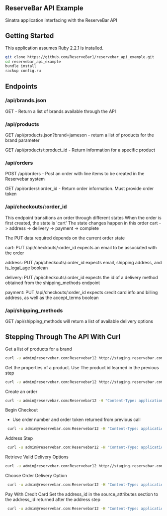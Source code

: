 ReserveBar API Example
---------
Sinatra application interfacing with the ReserveBar API

Getting Started
-----
This application assumes Ruby 2.2.1 is installed.

``` bash
git clone https://github.com/ReserveBar1/reservebar_api_example.git
cd reservebar_api_example
bundle install
rackup config.ru
```

Endpoints
---------

### /api/brands.json

GET - Return a list of brands available through the API

### /api/products

GET /api/products.json?brand=jameson - return a list of products for the brand parameter

GET /api/products/:product_id - Return information for a specific product

### /api/orders

POST /api/orders - Post an order with line items to be created in the Reservebar system

GET /api/orders/:order_id - Return order information.  Must provide order token

### /api/checkouts/:order_id

This endpoint transitions an order through different states
When the order is first created, the state is 'cart'
The state changes happen in this order
cart -> address -> delivery -> payment -> complete

The PUT data required depends on the current order state

cart:
PUT /api/checkouts/:order_id expects an email to be associated with the order

address:
PUT /api/checkouts/:order_id expects email, shipping address, and is_legal_age boolean

delivery:
PUT /api/checkouts/:order_id expects the id of a delivery method obtained from the shipping_methods endpoint

payment:
PUT /api/checkouts/:order_id expects credit card info and billing address, as well as the accept_terms boolean


### /api/shipping_methods

GET /api/shipping_methods will return a list of available delivery options



Stepping Through The API With Curl
----------------------------------

Get a list of products for a brand

```bash
curl -u admin@reservebar.com:Reservebar12 http://staging.reservebar.com/api/products.json\?brand\=baileys
```
Get the properties of a product.  Use The product id learned in the previous step

```bash
curl -u admin@reservebar.com:Reservebar12 http://staging.reservebar.com/api/products/438
```

Create an order

```bash
curl -u admin@reservebar.com:Reservebar12 -H "Content-Type: application/json" -X POST -d '{"order": { "line_items": { "0":  { "variant_id": "KOS", "quantity": "12" } } }}' https://staging.reservebar.com/api/orders
```

Begin Checkout
  * Use order number and order token returned from previous call

```bash
 curl -u admin@reservebar.com:Reservebar12 -H "Content-Type: application/json" -X PUT -d '{ "id": "R686515166", "order_token": "a648f1f034d0c6d8", "order": { "email": "user@test.com" } }' https://staging.reservebar.com/api/checkouts/R686515166
```

Address Step

```bash
 curl -u admin@reservebar.com:Reservebar12 -H "Content-Type: application/json" -X PUT -d '{ "id": "R686515166", "order_token": "a648f1f034d0c6d8", "order": { "email": "user@test.com", "ship_address_attributes": { "firstname": "First", "lastname": "Last", "address1": "123 First", "city": "New York", "zipcode": "10009", "phone": "1234567890", "state": "NY", "country_id": 214 } , "is_legal_age": true } }' https://staging.reservebar.com/api/checkouts/R686515166
```

Retrieve Valid Delivery Options

```bash
curl -u admin@reservebar.com:Reservebar12 http://staging.reservebar.com/api/shipping_methods
```

Choose Order Delivery Option

```bash
 curl -u admin@reservebar.com:Reservebar12 -H "Content-Type: application/json" -X PUT -d '{ "id": "R686515166", "order_token": "a648f1f034d0c6d8", "order": { "shipping_method_id": "7" } }' https://staging.reservebar.com/api/checkouts/R686515166
```

Pay With Credit Card
Set the address_id in the source_attributes section to the address_id returned after the address step

```bash
 curl -u admin@reservebar.com:Reservebar12 -H "Content-Type: application/json" -X PUT -d '{ "id": "R686515166", "order_token": "a648f1f034d0c6d8", "order": {  "has_accepted_terms": true, "payments_attributes": [{ "payment_method_id": "3", "source_attributes": { "first_name":  "First", "last_name": "Last", "number": "4111111111111111", "month": "08", "year": "2018", "verification_value": "123", "address_id": "376" }}] }}' https://staging.reservebar.com/api/checkouts/R686515166
```
